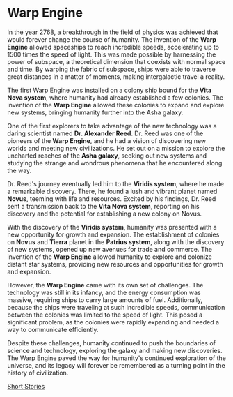 # Warp Engine

In the year 2768, a breakthrough in the field of physics was achieved that would forever change the course of humanity. The invention of the **Warp Engine** allowed spaceships to reach incredible speeds, accelerating up to 1500 times the speed of light. This was made possible by harnessing the power of subspace, a theoretical dimension that coexists with normal space and time. By warping the fabric of subspace, ships were able to traverse great distances in a matter of moments, making intergalactic travel a reality.

The first Warp Engine was installed on a colony ship bound for the **Vita Nova system**, where humanity had already established a few colonies. The invention of the **Warp Engine** allowed these colonies to expand and explore new systems, bringing humanity further into the Asha galaxy.

One of the first explorers to take advantage of the new technology was a daring scientist named **Dr. Alexander Reed**. Dr. Reed was one of the pioneers of the **Warp Engine**, and he had a vision of discovering new worlds and meeting new civilizations. He set out on a mission to explore the uncharted reaches of the **Asha galaxy**, seeking out new systems and studying the strange and wondrous phenomena that he encountered along the way.

Dr. Reed's journey eventually led him to the **Viridis system**, where he made a remarkable discovery. There, he found a lush and vibrant planet named **Novus**, teeming with life and resources. Excited by his findings, Dr. Reed sent a transmission back to the **Vita Nova system**, reporting on his discovery and the potential for establishing a new colony on Novus.

With the discovery of the **Viridis system**, humanity was presented with a new opportunity for growth and expansion. The establishment of colonies on **Novus** and **Tierra** planet in the **Patrius system**, along with the discovery of new systems, opened up new avenues for trade and commerce. The invention of the **Warp Engine** allowed humanity to explore and colonize distant star systems, providing new resources and opportunities for growth and expansion.

However, the **Warp Engine** came with its own set of challenges. The technology was still in its infancy, and the energy consumption was massive, requiring ships to carry large amounts of fuel. Additionally, because the ships were traveling at such incredible speeds, communication between the colonies was limited to the speed of light. This posed a significant problem, as the colonies were rapidly expanding and needed a way to communicate efficiently.

Despite these challenges, humanity continued to push the boundaries of science and technology, exploring the galaxy and making new discoveries. The Warp Engine paved the way for humanity's continued exploration of the universe, and its legacy will forever be remembered as a turning point in the history of civilization.

[Short Stories](https://asha-empire.github.io/Short-Stories/)
